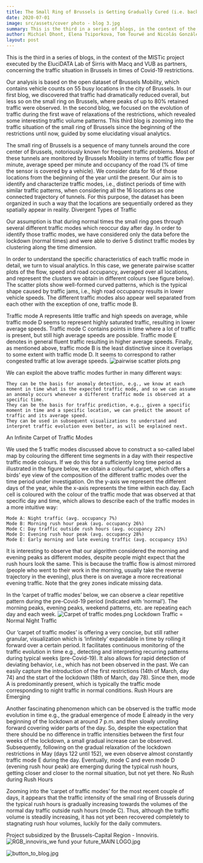 ```yaml
---
title: The Small Ring of Brussels is Getting Gradually Cured (i.e. back to normal stagnated traffic) from Covid-19
date: 2020-07-01
image: src/assets/cover photo - blog 3.jpg
summary: This is the third in a series of blogs, in the context of the MISTic project. This blog we zoom into the traffic situation of the small ring of Brussels since the beginning of the restrictions until now, guided by some elucidating visual analytics.
author: Michiel Dhont, Elena Tsiporkova, Tom Tourwé and Nicolás González-Deleito
layout: post
---
```



This is the third in a series of blogs, in the context of the MISTic project executed by the EluciDATA Lab of Sirris with Macq and VUB as partners, concerning the traffic situation in Brussels in times of Covid-19 restrictions.

Our analysis is based on the open dataset of Brussels Mobility, which contains vehicle counts on 55 busy locations in the city of Brussels. In our first blog, we discovered that traffic had dramatically reduced overall, but less so on the small ring on Brussels, where peaks of up to 80% retained traffic were observed. In the second blog, we focused on the evolution of traffic during the first wave of relaxations of the restrictions, which revealed some interesting traffic volume patterns. This third blog is zooming into the traffic situation of the small ring of Brussels since the beginning of the restrictions until now, guided by some elucidating visual analytics.

The small ring of Brussels is a sequence of many tunnels around the core center of Brussels, notoriously known for frequent traffic problems. Most of these tunnels are monitored by Brussels Mobility in terms of traffic flow per minute, average speed per minute and occupancy of the road (% of time the sensor is covered by a vehicle). We consider data for 16 of those locations from the beginning of the year until the present. Our aim is to identify and characterize traffic modes, i.e., distinct periods of time with similar traffic patterns, when considering all the 16 locations as one connected trajectory of tunnels. For this purpose, the dataset has been organized in such a way that the locations are sequentially ordered as they spatially appear in reality.
Divergent Types of Traffic

Our assumption is that during normal times the small ring goes through several different traffic modes which reoccur day after day. In order to identify those traffic modes, we have considered only the data before the lockdown (normal times) and were able to derive 5 distinct traffic modes by clustering along the time dimension.

In order to understand the specific characteristics of each traffic mode in detail, we turn to visual analytics. In this case, we generate pairwise scatter plots of the flow, speed and road occupancy, averaged over all locations, and represent the clusters we obtain in different colours (see figure below). The scatter plots show well-formed curved patterns, which is the typical shape caused by traffic jams, i.e., high road occupancy results in lower vehicle speeds. The different traffic modes also appear well separated from each other with the exception of one, traffic mode B.

Traffic mode A represents little traffic and high speeds on average, while traffic mode D seems to represent highly saturated traffic, resulting in lower average speeds. Traffic mode C contains points in time where a lot of traffic is present, but still high average speeds are possible. Traffic mode E denotes in general fluent traffic resulting in higher average speeds. Finally, as mentioned above, traffic mode B is the least distinctive since it overlaps to some extent with traffic mode D. It seems to correspond to rather congested traffic at low average speeds.
<img alt="pairwise scatter plots.png" src="assets/pairwise scatter plots.png" />

We can exploit the above traffic modes further in many different ways:

    They can be the basis for anomaly detection, e.g., we know at each moment in time what is the expected traffic mode, and so we can assume an anomaly occurs whenever a different traffic mode is observed at a specific time.
    They can be the basis for traffic prediction, e.g., given a specific moment in time and a specific location, we can predict the amount of traffic and its average speed.
    They can be used in subsequent visualizations to understand and interpret traffic evolution even better, as will be explained next.

An Infinite Carpet of Traffic Modes

We used the 5 traffic modes discussed above to construct a so-called label map by colouring the different time segments in a day with their respective traffic mode colours. If we do this for a sufficiently long time period as illustrated in the figure below, we obtain a colourful carpet, which offers a birds’ eye view of the composition of the different traffic modes over the time period under investigation. On the y-axis we represent the different days of the year, while the x-axis represents the time within each day. Each cell is coloured with the colour of the traffic mode that was observed at that specific day and time, which allows to describe each of the traffic modes in a more intuitive way:

    Mode A: Night traffic (avg. occupancy 7%)
    Mode B: Morning rush hour peak (avg. occupancy 26%)
    Mode C: Day traffic outside rush hours (avg. occupancy 22%)
    Mode D: Evening rush hour peak (avg. occupancy 28%)
    Mode E: Early morning and late evening traffic (avg. occupancy 15%)

It is interesting to observe that our algorithm considered the morning and evening peaks as different modes, despite people might expect that the rush hours look the same. This is because the traffic flow is almost mirrored (people who went to their work in the morning, usually take the reverse trajectory in the evening), plus there is on average a more recreational evening traffic. Note that the grey zones indicate missing data.

In the ‘carpet of traffic modes’ below, we can observe a clear repetitive pattern during the pre-Covid-19 period (indicated with ‘normal’). The morning peaks, evening peaks, weekend patterns, etc. are repeating each day and each week.
<img alt="Carpet of traffic modes.png" src="assets/Carpet of traffic modes.png" />
Lockdown Traffic = Normal Night Traffic

Our ‘carpet of traffic modes’ is offering a very concise, but still rather granular, visualization which is ‘infinitely’ expandable in time by rolling it forward over a certain period. It facilitates continuous monitoring of the traffic evolution in time e.g., detecting and interpreting recurring patterns during typical weeks (pre-Covid-19). It also allows for rapid detection of deviating behavior, i.e., which has not been observed in the past. We can easily capture the introduction of the first restrictions (14th of March, day 74) and the start of the lockdown (18th of March, day 78). Since then, mode A is predominantly present, which is typically the traffic mode corresponding to night traffic in normal conditions.
Rush Hours are Emerging

Another fascinating phenomenon which can be observed is the traffic mode evolution in time e.g., the gradual emergence of mode E already in the very beginning of the lockdown at around 7 p.m. and then slowly unrolling forward covering wider parts of the day. So, despite the expectation that there should be no difference in traffic intensities between the first four weeks of the lockdown, a small gradual increase can be observed. Subsequently, following on the gradual relaxation of the lockdown restrictions in May (days 122 until 152), we even observe almost constantly traffic mode E during the day. Eventually, mode C and even mode D (evening rush hour peak) are emerging during the typical rush hours, getting closer and closer to the normal situation, but not yet there.
No Rush during Rush Hours

Zooming into the ‘carpet of traffic modes’ for the most recent couple of days, it appears that the traffic intensity of the small ring of Brussels during the typical rush hours is gradually increasing towards the volumes of the normal day traffic outside rush hours (mode C). Thus, although the traffic volume is steadily increasing, it has not yet been recovered completely to stagnating rush hour volumes, luckily for the daily commuters.

Project subsidized by the Brussels-Capital Region - Innoviris. <img alt="RGB_innoviris_we fund your future_MAIN LOGO.jpg" src="assets/RGB_innoviris_we fund your future_MAIN LOGO.jpg" />

<img alt="button_to_blog.jpg" src="assets/button_to_blog.jpg" />
